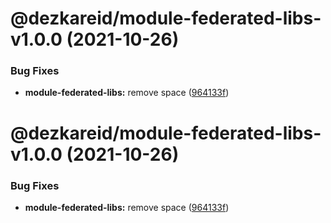 # @dezkareid/module-federated-libs-v1.0.0 (2021-10-26)


### Bug Fixes

* **module-federated-libs:** remove space ([964133f](https://github.com/dezkareid/dezkareid/commit/964133f7cbe5faa38e786203af15297c643e5ad0))

# @dezkareid/module-federated-libs-v1.0.0 (2021-10-26)


### Bug Fixes

* **module-federated-libs:** remove space ([964133f](https://github.com/dezkareid/dezkareid/commit/964133f7cbe5faa38e786203af15297c643e5ad0))
